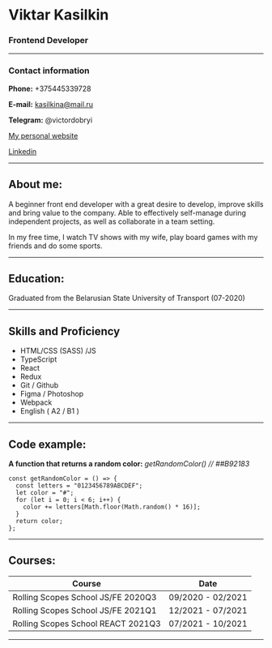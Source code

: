 # Viktar Kasilkin

### Frontend Developer

---

### Contact information

**Phone:** +375445339728

**E-mail:** kasilkina@mail.ru

**Telegram:** @victordobryi

[My personal website](https://victor-dobryi-portfolio.netlify.app/)

[Linkedin](https://www.linkedin.com/in/victor-kasilkin/)

---

## About me:

A beginner front end developer with a great desire to develop, improve skills and bring value to the company. Able to
effectively self-manage during independent projects, as well as collaborate in a team setting.

In my free time, I watch TV shows with my wife, play board games with my friends and do some sports.

---

## Education:

Graduated from the Belarusian State University of Transport (07-2020)

---

## Skills and Proficiency

- HTML/CSS (SASS) /JS
- TypeScript
- React
- Redux
- Git / Github
- Figma / Photoshop
- Webpack
- English ( A2 / B1 )

---

## Code example:

**A function that returns a random color:** _getRandomColor() // ##B92183_

```
const getRandomColor = () => {
  const letters = "0123456789ABCDEF";
  let color = "#";
  for (let i = 0; i < 6; i++) {
    color += letters[Math.floor(Math.random() * 16)];
  }
  return color;
};

```

---

## Courses:

| Course                             |       Date        |
| ---------------------------------- | :---------------: |
| Rolling Scopes School JS/FE 2020Q3 | 09/2020 - 02/2021 |
| Rolling Scopes School JS/FE 2021Q1 | 12/2021 - 07/2021 |
| Rolling Scopes School REACT 2021Q3 | 07/2021 - 10/2021 |

---
